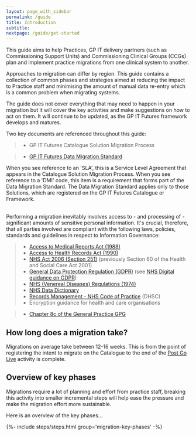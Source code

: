 ```yaml
---
layout: page_with_sidebar
permalink: /guide
title: Introduction
subtitle:
nextpage: /guide/get-started
---
```



This guide aims to help Practices, GP IT delivery partners (such as Commissioning Support Units) and Commissioning Clinical Groups (CCGs) plan and implement practice migrations from one clinical system to another. 

Approaches to migration can differ by region. This guide contains a collection of common phases and strategies aimed at reducing the impact to Practice staff and minimising the amount of manual data re-entry which is a common problem when migrating systems.

The guide does not cover everything that may need to happen in your migration but it will cover the key activities and make suggestions on how to act on them. It will continue to be updated, as the GP IT Futures framework develops and matures.
<!-- [UPLIFT] Added disclaimer to mention that the guide is not exhaustive in terms of reflecting all changes in the GP IT F framework -->

Two key documents are referenced throughout this guide:
<!-- [UPLIFT] Added explanation that these two documents have content that appears throughout the guide -->
>* GP IT Futures Catalogue Solution Migration Process
<!-- [GAP] Is the Ancillary Document going to be made available online? -->
>* [GP IT Futures Data Migration Standard](https://gpitbjss.atlassian.net/wiki/spaces/GPITF/pages/1391134456/Data+Migration)
<!-- [GAP] Should we include a link to the Data Migration Standard here? -->

<p>When you see reference to an 'SLA', this is a Service Level Agreement that appears in the Catalogue Solution Migration Process. When you see reference to a 'DMI' code, this item is a requirement that forms part of the Data Migration Standard. The Data Migration Standard applies only to those Solutions, which are registered on the GP IT Futures Catalogue or Framework.</p>
<!-- [UPLIFT] Added explanation regarding how that additional content appears when lifted from those documents. Also added qualifier to explain that DMI requirements only apply to registered solutions, as per the Data Migration Standard -->
<br>Performing a migration inevitably involves access to - and processing of - significant amounts of sensitive personal information. It's crucial, therefore, that all parties involved are compliant with the following laws, policies, standards and guidelines in respect to Information Governance:</br>

<!-- [UPLIFT] The Supplier Compliance Team requested that we add references to these documents in the Migration Guide -->
>* [Access to Medical Reports Act (1988)](http://www.legislation.gov.uk/ukpga/1988/28/contents)
>* [Access to Health Records Act (1990)](http://www.legislation.gov.uk/ukpga/1990/23)
>* [NHS Act 2006 (Section 251)](http://www.legislation.gov.uk/ukpga/2006/41/section/251) (previously Section 60 of the Health and Social Care Act 2001)
>* [General Data Protection Regulation (GDPR)](https://ico.org.uk/for-organisations/guide-to-data-protection/guide-to-the-general-data-protection-regulation-gdpr/) (see [NHS Digital guidance on GDPR](https://digital.nhs.uk/data-and-information/looking-after-information/data-security-and-information-governance/information-governance-alliance-iga/general-data-protection-regulation-gdpr-guidance))
>* [NHS (Venereal Diseases) Regulations (1974)](http://www.legislation.gov.uk/uksi/1974/29/regulation/2/made)
>* [NHS Data Dictionary](https://www.datadictionary.nhs.uk/?_cldee=bGluZHNheWpveWNlQG5ocy5uZXQ%3d&recipientid=contact-8126f32424a0e61180f95065f38bd5b1-cc367001e5d34f55a9ebb2da53a0be7b&esid=2921a4d1-5a70-e711-810d-5065f38bf2f1&urlid=0)
>* [Records Management - NHS Code of Practice](https://digital.nhs.uk/data-and-information/looking-after-information/data-security-and-information-governance/codes-of-practice-for-handling-information-in-health-and-care/records-management-code-of-practice-for-health-and-social-care-2016) (DHSC)
>* Encryption guidance for health and care organisations
<!-- [GAP] link missing for 'encryption guidance' reference -->
>* [Chapter 8c of the General Practice GPG](https://assets.publishing.service.gov.uk/government/uploads/system/uploads/attachment_data/file/215680/dh_125350.pdf)

## How long does a migration take?

Migrations on average take between 12-16 weeks. This is from the point of registering the intent to migrate on the Catalogue to the end of the [Post Go Live](/prm-practice-migration/guide/post-go-live) activity is complete.
<!-- [GAP] Need to add details that explain how to register intent to migrate via the Catalogue -->


## Overview of key phases

Migrations require a lot of planning and effort from practice staff, breaking this activity into smaller incremental steps will help ease the pressure and make the migration effort more sustainable.

Here is an overview of the key phases...

{%- include steps/steps.html group='migration-key-phases' -%}
